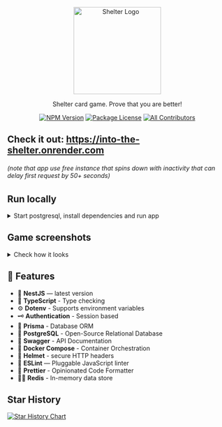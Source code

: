 <p align="center">
  <a href="https://into-the-shelter.onrender.com" target="blank"><img src="https://github.com/Porhay/into-the-shelter/blob/master/apps/shelter-client/public/logo192.png" width="200" alt="Shelter Logo" /></a>
</p>


<p align="center">Shelter card game. Prove that you are better!</p>
<p align="center">
  <a href="https://www.npmjs.com/~nestjscore" target="_blank"><img src="https://img.shields.io/npm/v/@nestjs/core.svg" alt="NPM Version" /></a>
  <a href="https://github.com/Porhay/into-the-shelter/blob/master/LICENSE" target="_blank"><img src="https://img.shields.io/badge/license-MIT-green.svg" alt="Package License" /></a>
  <a href="#contributors"><img src="https://img.shields.io/badge/all_contributors-1-orange.svg?style=flat-square" alt="All Contributors" /></a>
</p>


## Check it out: https://into-the-shelter.onrender.com
###### (note that app use free instance that spins down with inactivity that can delay first request by 50+ seconds)


## Run locally
<details>
<summary>Start postgresql, install dependencies and run app</summary>

#### Requires [Node.js](https://nodejs.org/) v14+ to run and .env files provided for client and server sides.

###### 1. Make sure you have Node.js, Docker Desktop and Git installed!
###### 2. Start Docker Desktop
###### 3. Start server and client from root directory:
```sh
$ make all
```
</details>


## Game screenshots
<details>
<summary>Check how it looks</summary>
<p>
  <img src="https://lh3.googleusercontent.com/fife/ALs6j_ESu8bnLiwJSUDm3GfT2tVOCXEQTIShHwpFoZtg2mhAhod_HbSt4ycaWhq1psMYnmUHEgvAcYoVed6PWdsWtJKFE00Dfvc6Sn91p_7mHX9GwX1TrYBsQgNviTyqVH71Dgea37Uutl07sIRfXj1MwCX6272EcKPIIQEW8ZEAYIgKwR_LancGk4lSyoVoPR16Qi7daJvP3CuyGDpnnwNeu0EVyiuT__YV9PnISa_VvpmI1vjAP7cPqbZ0Z-dZWA-dvO2SnKHI-pNgnbZ2krqC3JxINjxoen3shR410P1tXOh9hkcnHPp3wPARSZQaUtiZ9J2PmQ_jUbjvCLQAArtYL2zdUGN0uxlSQ5AZtSSEPQVKSj8K__lwoQ66AAksKuC_W0F_sEn1vS9vSKJ8o0GtHV6fp3FK9DN_ly7lKNegGbID9DfLM6mmhr4vq4hr-p5RoahzjFj28SxLEoURwtpTZdtztRbqZZjbYGIdkhVemjtYv30BSsTCxstBOUUNPEldbU32HXlAMs0zDfN1FmhLU6dsofGtWHd9XrZYOKKgDjUWzG3Fl3W10DRbuGJlKjGUnroCR7XLrgH5qBlzpgoSlu_RCuY7nZlfvptuFBwU4_uXNUfnypPKoXGJe3md7BrEGZ9ph8q8hgDWQkYL6RIGmB1ipL7brCK0CfHO-9lzMB-g5a9ZoRUPUugustdneAiUQ6ff5KLR-ltL7a3QjdhJo01dsLT16ZsBixFEyLVhEcJn-4dZqE0P2hyzHEov-8B6kOlWFHtTzv7u8xh-ovQDxt8NWsvkMJ-yCznJ6FUirDrVeXwAqbw44YO3SiPquCczQk_JsuTc_5IxWcpyhFQ8jdlcWdm5x3yX3lIsRGuzOPbckyPZQEclH8zSrQg4E8iIhrJPfs8eXiOw-Fnx-vX4p6Gl3IiwUuwqhMYBY3TdU35CrzITy8dJFWIzB8I_P8q37CIQ4gfRZog_3b40SENwMMZc5zHZ0ugt_T4FCRGYXgAQbVTAD2C7RIjtBGB9TOvGTVPXzQ1_RHhrOrkVGqGQryZZW6sZFKppa-LtO7_UE5ivX1Wa2c56pKTguzYKmUtFbEoHK4xDW3WUQV_E46AiwtVZ_gkp9VSSRJKagSefTPIUy5-bUoYNF2mhsgQzjqqyTXJDkCHXXK9AnALGEipGYy6hEceIYig33OOKcdlbnZgYeMtv28NdCYerYOWosO7UovAI9ANilbOrAeaWRzTqXcEFSLzrygxWLPKtdAXjPtrPXA4DIvVp-abFT0Yfje8REsgffJ6mZz1O1FjNIAJrK9xW1D0Zeh7q2QWVBk_BNej6tJBu_cch20LYqWc97ax1O5Fdx8yNf64xVRif5qkgim2OcFVt2nkcfOSUEIioYPnQHqmq8rxRM5qMZwSYf2cio51-HEg0_l9DlTYbAJLCOCnwtadIFpcrXcJPqZ45_CUAPkJBqcRFZRW3NQn18NiBh2VA_KOZG9DYKogThiHrdvGTN23Xlio4G5gkPlENBTIKBcCgwsdic10MObXoH9y6B6fYNSkDtVZ_h69_f6Zx6O-ug2J67x9P1gATly3QzOR-NPOa-Sb9c7c2rBGaAA6CCU0k9OWD_7p5mZNNAAqfHZDgNhMbzjQ5LswHnljGEMLLeOuyvHeP=w2880-h1420" alt="Room"/>
  <img src="https://lh3.googleusercontent.com/fife/ALs6j_GV4xLikokUmPoyzBIFJ_Uey4qh97yA34uh9RV4sgQ5C8NSUVtpi4zwn-M4kMH6SeQUD7i4jgilaTuCtqYHtwtPFscFAEq8tZpZiqIlg2TeTZaEeojw3SCcjrxs0a89otXBH2WU6FETmbKxEmWs_VJbovh25OQlLFpkNBnlxkkYMNKx4f5kOZVaWvWeppkiqw6jJ9c7xgMQGD72jYkHjpvq71gBcx5mvu3nEm82YF_MiGDtJL9vfGt27kGgN-UxiJP3bnu1eMwwQp--E7zBocEAp4m0-Pryy2oL6Vti4IJAGEkuJjEJZJrp8qxQ0S9l0a9KLQOL1bchvjorLx-AhZtcdzO0gCFa071J76Mdlcls7ovJ_YZ_TOPpdbYQRLTDrihJFtGyVqdgljXNkiWHbRhYg28NkhaGqFfkYh_nXveKAmVlV9S_9fSem0F8ZzqhizfkAm0gGWPLogPWwWC0oEsO-IenIvjmt5G3plnB1QqXrcP_CQ2Le5Dj5HL_imhk4mYFLkyI9AgW3M04QsKjdB_uCDGovL1RA6NdoGXpBWwK4EB366TSznkAUnlpTl6W66U7hocK0zwh3nTGM-fHNXdP7sAtuiFw1DW0wf7DKhU5s6O2zct342LaL5GcFzFSpEDayGd_OZqLRqbcmObtlkjbudR5u6hyuXUhFkZ2WOvmXpVAlpjaNpg9AthNBg1v3EsTssLTe1x7dXbb33gmM3JyEIc7QbPCesGB5BDFByHC1szK5AIuIsEImMR_KO9ksyD9heNDjLfkKUBVTDxIv6zz9eODidYAV3I_gP_YJSGrX8lX697zcKtaiEgvgeWCDXBmhB-E-lEnlhacArbdu3igl0TrCJqXhTBjv-FUgz95pNdum8skYSFc20OQUzGFp-xlIXdert_rUjj08TV5Oy8NLLQJpmvx79lgs0WR_FvqtLp9GiAkiN_d1YPZFOmTkUh-sPa9UUKSkMAdzvgRaBNU8Yckhth4CoTipHDLlnW1XJ3biZ3ySNVGo3q5YSBPEb3Vyue0sxvBNnyI6AYe7XNR-iILPjmZk5roFiIz9I2iDpBULfmjiVbudS2jZ-FTcYp7l51cSWrktHhgCtetJPKDAFSjZ_Qtyb4R9WT8vYdTqGzZ92LS-wwEOBnRAemC3pij1X4An0ltmL_yVX99t3TOdFRom3eREa47iWOzSklmeqmyCug2Swv5d6dIty0zhjMMMsiKRJAsIxW-GXJX79wX_3khXdOyPOJh9kPVzIzhNq5AE8xjtG9Mp0mjlsL8oZ82S06W0aIptW3rAXm1ejUsggaaT76xufDci1ApmrzJBsiHOFN_0oPGtqmw5fB66eU_oxPlzeSPb32lAQvlEMSrFZ5Co0yNV6BsBzaEv6fYzy31s8nmzDikmL4EhazwBoLS_S2y2OKHoXn8cc8VN_MbLfhREejfatD-owmGpGA6RJ4z_cnOKDCBecRBJlQus5pgwLrNG3qTl8zRK5pXG3LX5IrjyLu0Re0UNcKhYEvqszFMVXJu5qmBinsLo5auepR-4iaJxph8bmFnxfIsCF3CNcaHaxlWP6NGzDbbrF91IRir4UMS-EAVc0gKW1bBgOQNF0EdEcHIHVS-WQZaIwD30jNujwbzipuX0UwPmwCBahRov7ys=w2880-h1420" alt="Room kick"/>
  <img src="https://lh3.googleusercontent.com/fife/ALs6j_HCQoCvVX6xqiYATNyZfxQUekF16P5jnzfQisrFCm_SFhkmQtLT3QR0a44lYpHQqlQeR8Z4BdW6A53gG1m1Zette56STbYJsg7CZjVgGd8XbjmVve2969yzkEaigKGQysX6BSsJXgDCZG9W-Gn6H-xYbXgS6xdgap2dI4KqibTPQoh6ncmy1yiiDxT4hTBExtE8LjN2V1Wkr3ob9E_RJD59U8P504QNz07UHQCEM9t0KHl7G-RRz_P-Izwdk-O8WainMuwzg1iGLB4m7rcQkPVOveS7oJwuWPjbhb64OLmW1O3Yz74ZMxW_DW9mRxStdJHW4gGJ8J7pfa7kYIVnImchGqJUelsFK8ZxkciwXTc2CI7j_GsPJHDVb_OgJmUKZi6_P3L-mQ60pRz3Vz-FwdPf0hk73ax4JOQx1QEfvPegVkqELgeycvy2hNpVcj7JBVgBRiQ6Ki4JmrGCEIoRURQXqEVHLBLzENkxKkEbL4Z75OlwmGeEXedrvG1-vybCVhNWpiUwqrwL9dj1P4ZVsh2sLAIXMOEAWL8-8va7cNKltwoiFPhWN1YBDehDcSswZUyu7oIxiFHpSf6WbQ1PJmpP7H8B2yoMStqN0XxdSGW6QeFNR-XBsxEZ7jN4QbMRuA4z1Tj_jc83idotc6FM7_MDFXLyoVezZH2mmL7MhiMP-VdNzgxb8Ac-WSYHymDCrfYznmuR17-2eW5uFHRCJBF-ieEam8Yftcje0f-S4F5J4xBnZtwBYRi0tePLL360zujVDOC3wNxZcF6xBGVW9MY8rv8tefR7drnQ7bdfKhTrg7rvEJEs7bBIp-RzZjNxCJ0vYzibKoDvhzVpmQb8scA41u12YNWAqsIqVk4vHtLX-sMzmSj6u7jnVZ-eDky0psNZ7rbwqhyeH1ZzvaKbfazxFbNSCoq3XkCidzwaJ8H1hr0Sc8cYISMq55aOTtI1roy0XbVj9RzadZCXZmEP2_03ktD2GUrlFvTX7OOTy1nKNmLGi0BKYET7YAG82-Tyau8E1Y4kQ6IUhTXQcB7ycpv_WEE8_5QVzcvz3GcjVtYCQZX7-Fscv2T_aU6nZw5rVOllSp-FW1aYZ74gSWj44mGPdsbdXm_MoZPS9XAGhfIDFqspXXpVWdBc8T0BGENL-ai5_qSJIguWnq2wWD81N5T43xeCSGaDAw59iWmbMj3SBiiq8bdaIiXmOK9_xgLO7zCMQUFo9AgBeLDU4oGoMshGITlJduIHmSnBZSaWgIe-vbHNujZUKtedApaqGPPpXFa3h4WjZQX4pYO5xEkgvReoG0zqIH9oO0uBxgVACpiSstaUWjFVSoKBz7JjE4c8jmey2l5so5jNqA-44Gck_YewJjdCjjeQ8EWEcj7ZET5kVgoXMN2On7S_cqxhy6f97ui_o1hUDQ2hiAYz0Stsr0Uzs4M9y24BQ6DBc3l0BqX2yTO9q4GlhziuxZnrmgonQE1JCW2fYFCp3bvL8JVhdjogCmyL4m-_oRCtOq1XjUuEzYX3wDN5USC4OQuQNHoQBAMoEpqjzaRdJBS3tNSJgSlG2RTn_dJt6pOE6rEe4n1X5iHNBP8gcxPLAyMCpQLuJ16HhzdhGHAyQspcrVSVjSqTxGuS5uEE0UtadPawUGdUnN8t_1Y=w2880-h920" alt="Settings"/>
</p>

</details>


## 🚀 Features

- 📱 **NestJS** — latest version
- 🎉 **TypeScript** - Type checking
- ⚙️ **Dotenv** - Supports environment variables
- 🗝 **Authentication** - Session based
- 🏪 **Prisma** - Database ORM
- 🏪 **PostgreSQL** - Open-Source Relational Database
- 📃 **Swagger** - API Documentation
- 🐳 **Docker Compose** - Container Orchestration
- 🔐 **Helmet** - secure HTTP headers
- 📏 **ESLint** — Pluggable JavaScript linter
- 💖 **Prettier** - Opinionated Code Formatter
- 🕵️‍♂️ **Redis** - In-memory data store


## Star History

[![Star History Chart](https://api.star-history.com/svg?repos=Porhay/into-the-shelter&type=Timeline)](https://star-history.com/#Porhay/into-the-shelter&Timeline)
